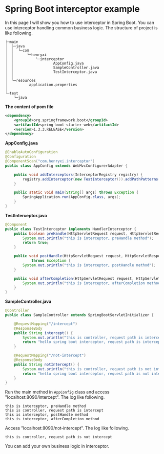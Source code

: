 # Spring Boot interceptor example
In this page I will show you how to use interceptor in Spring Boot. You can use interceptor handling common business
logic. The structure of project is like following.

```
├─main
│  ├─java
│  │  └─com
│  │      └─henryxi
│  │          └─interceptor
│  │                  AppConfig.java
│  │                  SampleController.java
│  │                  TestInterceptor.java
│  │
│  └─resources
│          application.properties
│
└─test
    └─java
```

**The content of pom file**
```xml
<dependency>
    <groupId>org.springframework.boot</groupId>
    <artifactId>spring-boot-starter-web</artifactId>
    <version>1.3.3.RELEASE</version>
</dependency>
```

**AppConfig.java**
```java
@EnableAutoConfiguration
@Configuration
@ComponentScan("com.henryxi.interceptor")
public class AppConfig extends WebMvcConfigurerAdapter {

    public void addInterceptors(InterceptorRegistry registry) {
        registry.addInterceptor(new TestInterceptor()).addPathPatterns("/intercept");
    }

    public static void main(String[] args) throws Exception {
        SpringApplication.run(AppConfig.class, args);
    }
}
```

**TestInterceptor.java**
```java
@Component
public class TestInterceptor implements HandlerInterceptor {
    public boolean preHandle(HttpServletRequest request, HttpServletResponse response, Object handler) throws Exception {
        System.out.println("this is interceptor, preHandle method");
        return true;
    }

    public void postHandle(HttpServletRequest request, HttpServletResponse response, Object handler, ModelAndView modelAndView)
            throws Exception {
        System.out.println("this is interceptor, postHandle method");
    }

    public void afterCompletion(HttpServletRequest request, HttpServletResponse response, Object handler, Exception ex) throws Exception {
        System.out.println("this is interceptor, afterCompletion method");
    }
}
```
**SampleController.java**
```java
@Controller
public class SampleController extends SpringBootServletInitializer {

    @RequestMapping("/intercept")
    @ResponseBody
    public String intercept() {
        System.out.println("this is controller, request path is intercept");
        return "hello spring boot interceptor, request path is intercept";
    }

    @RequestMapping("/not-intercept")
    @ResponseBody
    public String notIntercept() {
        System.out.println("this is controller, request path is not intercept");
        return "hello spring boot interceptor, request path is not intercept";
    }
}
```

Run the main method in `AppConfig` class and access "localhost:8090/intercept". The log like following.
```
this is interceptor, preHandle method
this is controller, request path is intercept
this is interceptor, postHandle method
this is interceptor, afterCompletion method
```
Access "localhost:8090/not-intercept". The log like following.
```
this is controller, request path is not intercept
```
You can add your own business logic in interceptor.